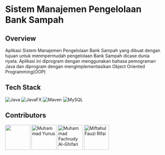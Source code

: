 # Sistem Manajemen Pengelolaan Bank Sampah
## Overview
Aplikasi Sistem Manajemen Pengelolaan Bank Sampah yang dibuat dengan tujuan untuk menmpermudah pengelolaan Bank Sampah dicase dunia nyata. Aplikasi ini diprogram dengan menggunakan bahasa pemograman Java dan diprogram dengan mengimplementasikan Object Oriented Programming(OOP)

<div>
    <h2><b>Tech Stack</b></h2>

![Java](https://img.shields.io/badge/java-%23ED8B00.svg?style=for-the-badge&logo=openjdk&logoColor=white)
![JavaFX](https://img.shields.io/badge/javafx-%23FF0000.svg?style=for-the-badge&logo=javafx&logoColor=white)
![Maven](https://img.shields.io/badge/maven-FA2A55.svg?style=for-the-badge&logo=mysql&logoColor=white)
![MySQL](https://img.shields.io/badge/mysql-4479A1.svg?style=for-the-badge&logo=mysql&logoColor=white)
</div>
<div>
    <h2><b>Contributors</b></h2>
    <a href="https://github.com/spirinity"> <img src="https://avatars.githubusercontent.com/u/19943884?v=4 title="Mahardika Arka" width="80" height="80"></a>
    <a href="https://github.com/mynoes"> <img src="https://avatars.githubusercontent.com/u/163213854?v=4" title="Muhammad Yunus" width="80" height="80"></a>
    <a href="https://github.com/Kajieman"> <img src="https://avatars.githubusercontent.com/u/151304458?v=4" title="Muhammad Fachrudy Al-Ghifari" width="80" height="80"></a>
    <a href="https://github.com/Miftahul-Fauzi-Rifai"> <img src="https://avatars.githubusercontent.com/u/167946923?v=4" title="Miftahul Fauzi Rifai" width="80" height="80"></a>
</div>
